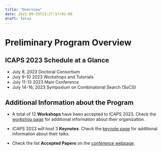 ```yaml
---
title: "Overview"
date: 2022-09-29T13:27:57+02:00
draft: false
---
```

# Preliminary Program Overview

## ICAPS 2023 Schedule at a Glance

- July 8, 2023		Doctoral Consortium
- July 9-10 2023	Workshops and Tutorials
- July 11-13 2023	Main Conference
- July 14-16, 2023	Symposium on Combinatorial Search (SoCS)

## Additional Information about the Program 


- A total of 12 **Workshops** have been accepted to ICAPS 2023. Check the [workshop page](https://icaps23.icaps-conference.org/program/ws_overview) for additional information about their organization.

- ICAPS 2023 will host 3 **Keynotes**. Check the [keynote page](https://icaps23.icaps-conference.org/program/keynotes) for additional information about their talks.


- Check the list **Accepted Papers** on the [conference webpage](https://icaps23.icaps-conference.org/program/accepted).
